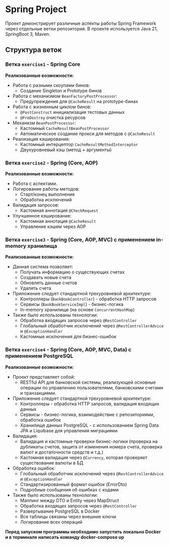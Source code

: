 # Spring Project

Проект демонстрирует различные аспекты работы Spring Framework через отдельные ветки репозитория.
В проекте используется Java 21, SpringBoot 3, Maven.

## Структура веток

### Ветка `exercise1` - Spring Core

**Реализованные возможности:**

- Работа с разными скоупами бинов:
    - Создание Singleton и Prototype бинов
- Работа с механизмом `BeanFactoryPostProcessor`:
    - Предупреждения для `@CacheResult` на prototype-бинах
- Работа с жизненным циклом бинов:
    - `@PostConstruct` инициализация тестовых данных
    - `@PreDestroy` очистка ресурсов
- Механизм `BeanPostProcessor`:
    - Кастомный `CacheResultBeanPostProcessor`
    - Автоматическое создание прокси для методов с `@CacheResult`
- Реализация кэширования:
    - Кастомный интерцептор `CacheResultMethodInterceptor`
    - Двухуровневый кэш (метод + аргументы)

### Ветка `exercise2` - Spring (Core, AOP)

**Реализованные возможности:**

- Работа с аспектами.
- Логирование работы методов:
    - Старт/конец выполнения
    - Обработка исключений
- Валидация запросов:
    - Кастомная аннотация `@CheckRequest`
- Улучшенное кэширование:
    - Кастомная аннотация `@CacheResult`
    - Управление кэшем через AOP

### Ветка `exercise3` - Spring (Core, AOP, MVC) с применением in-memory хранилища

**Реализованные возможности:**

- Данная система позволяет:
    - Получать информацию о существующих счетах
    - Создавать новые счета
    - Обновлять данные счетов
    - Удалять счета
- Приложение следует стандартной трехуровневой архитектуре:
    - Контроллеры (`BankBookController`) - обработка HTTP запросов
    - Сервисы (`BankBookServiceImpl`) - бизнес-логика
    - In-memory хранилище (на основе `ConcurrentHashMap`)
- Также было использованы технологии:
    - Обработка входящих запросов через `@RestController`
    - Глобальный обработчик исключений через `@RestControllerAdvice` и `@ExceptionHandler`
    - Кастомные исключения для бизнес-ошибок

### Ветка `exercise4` - Spring (Core, AOP, MVC, Data) с применением PostgreSQL

**Реализованные возможности:**

- Проект представляет собой:
  - RESTful API для банковской системы, реализующей основные операции по управлению пользователями, банковскими счетами и транзакциями.
- Приложение следует стандартной трехуровневой архитектуре:
  - Контроллеры - обработка HTTP запросов, валидация входящих данных
  - Сервисы - бизнес-логика, взаимодействие с репозиториями, обработка ошибок
  - Хранилище данных PostgreSQL - с использованием Spring Data JPA и Liquibase для управления миграциями
- Валидация:
  - Валидация и кастомные проверки бизнес-логики (проверка на дубликаты счетов, защита от изменения номера счета, проверка валют и достаточности средств и т.д.)
  - Кастомная валидация через `@Currency`, которая проверяет существование валюты в БД
- Обработка ошибок:
  - Глобальный обработчик исключений через `@RestControllerAdvice` и `@ExceptionHandler`
  - Стандартизированный формат ошибок (ErrorDto)
  - Подробные сообщения об ошибках с кодами
- Также было использованы технологии:
  - Маппинг между DTO и Entity через MapStruct
  - Обработка входящих запросов через `@RestController`
  - Развертывание PostgreSQL в Docker
  - Все таблицы связаны через внешние ключи
  - Логирование всех операций

**Перед запуском программы необходимо запустить локально Docker и в терминале написать команду docker-compose up**